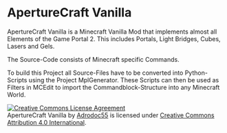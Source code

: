 # ApertureCraft Vanilla
ApertureCraft Vanilla is a Minecraft Vanilla Mod that implements almost all Elements of the Game Portal 2.
This includes Portals, Light Bridges, Cubes, Lasers and Gels.

The Source-Code consists of Minecraft specific Commands.

To build this Project all Source-Files have to be converted into Python-Scripts using the Project MplGenerator.
These Scripts can then be used as Filters in MCEdit to import the Commandblock-Structure into any Minecraft World.

<a rel="license" href="http://creativecommons.org/licenses/by/4.0/"><img alt="Creative Commons License Agreement" style="border-width:0" src="https://i.creativecommons.org/l/by/4.0/88x31.png" /></a><br /><span xmlns:dct="http://purl.org/dc/terms/" href="http://purl.org/dc/dcmitype/Dataset" property="dct:title" rel="dct:type">ApertureCraft Vanilla</span> by <a xmlns:cc="http://creativecommons.org/ns#" href="https://github.com/Adrodoc55/ApertureCraftVanilla" property="cc:attributionName" rel="cc:attributionURL">Adrodoc55</a> is licensed under <a rel="license" href="http://creativecommons.org/licenses/by/4.0/">Creative Commons Attribution 4.0 International</a>.
